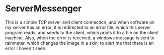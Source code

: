 # ServerMessenger
This is a simple TCP server and client connection, and when software on my server has an error, it is redirected to an error file, which this
server program reads, and sends to the client, which prints it to a file on the client machine. Also, when the error is received, a windows 
message is sent to rainmeter, which changes the image in a skin, to alert me that there is an error I haven't seen.
